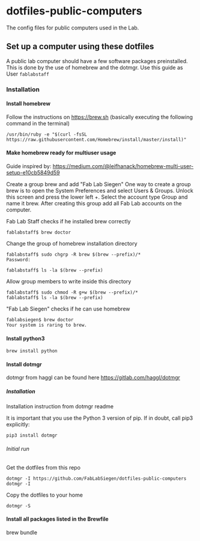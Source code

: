 # dotfiles-public-computers
The config files for public computers used in the Lab.


## Set up a computer using these dotfiles

A public lab computer should have a few software packages preinstalled. This is done by the use of homebrew and the dotmgr.
Use this guide as User ```fablabstaff```
### Installation

#### Install homebrew

Follow the instructions on https://brew.sh
(basically executing the following command in the terminal)
```
/usr/bin/ruby -e "$(curl -fsSL https://raw.githubusercontent.com/Homebrew/install/master/install)"
```

#### Make homebrew ready for multiuser usage
Guide inspired by: https://medium.com/@leifhanack/homebrew-multi-user-setup-e10cb5849d59

Create a group brew and add "Fab Lab Siegen"
One way to create a group brew is to open the System Preferences and select Users & Groups. Unlock this screen and press the lower left +. Select the account type Group and name it brew. After creating this group add all Fab Lab accounts on the computer.

Fab Lab Staff checks if he installed brew correctly
```
fablabstaff$ brew doctor
```

Change the group of homebrew installation directory

```
fablabstaff$ sudo chgrp -R brew $(brew --prefix)/*
Password:
```

```
fablabstaff$ ls -la $(brew --prefix)
```

Allow group members to write inside this directory

```
fablabstaff$ sudo chmod -R g+w $(brew --prefix)/*
fablabstaff$ ls -la $(brew --prefix)
```

"Fab Lab Siegen" checks if he can use homebrew

```
fablabsiegen$ brew doctor
Your system is raring to brew.
```

#### Install python3

```
brew install python
```


#### Install dotmgr
dotmgr from haggl can be found here https://gitlab.com/haggl/dotmgr

##### Installation
Installation instruction from dotmgr readme

It is important that you use the Python 3 version of pip. If in doubt, call pip3 explicitly:
```
pip3 install dotmgr
```

###### Initial run
Get the dotfiles from this repo
```
dotmgr -I https://github.com/FabLabSiegen/dotfiles-public-computers
dotmgr -I

```
Copy the dotfiles to your home
```
dotmgr -S
```

#### Install all packages listed in the Brewfile
brew bundle



